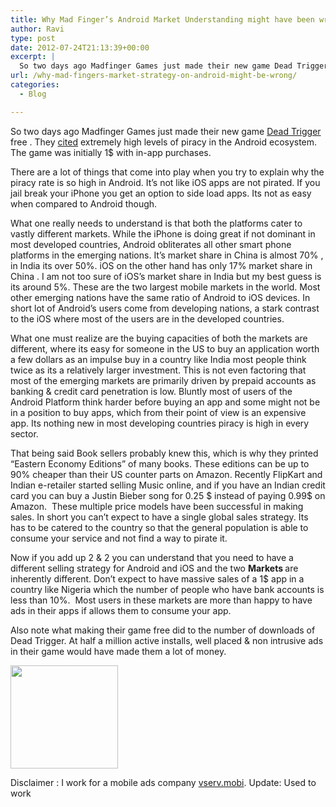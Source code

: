 ```yaml
---
title: Why Mad Finger’s Android Market Understanding might have been wrong
author: Ravi
type: post
date: 2012-07-24T21:13:39+00:00
excerpt: |
  So two days ago Madfinger Games just made their new game Dead Trigger free . They cited extremely high levels of piracy in the Android ecosystem. The game was initially 1$ with in-app purchases. There are a lot of things that come into play when you try to explain why the piracy rate is so high in Android. It’s not like iOS apps are not pirated. If you jail break your iPhone you get an option to side load apps. Its not as easy when compared to Android though.
url: /why-mad-fingers-market-strategy-on-android-might-be-wrong/
categories:
  - Blog

---
```

So two days ago Madfinger Games just made their new game [Dead Trigger](https://play.google.com/store/apps/details?id=com.madfingergames.deadtrigger) free . They [cited](https://www.facebook.com/DEADTRIGGER/posts/228353737287174) extremely high levels of piracy in the Android ecosystem. The game was initially 1$ with in-app purchases.

There are a lot of things that come into play when you try to explain why the piracy rate is so high in Android. It’s not like iOS apps are not pirated. If you jail break your iPhone you get an option to side load apps. Its not as easy when compared to Android though.
  
What one really needs to understand is that both the platforms cater to vastly different markets. While the iPhone is doing great if not dominant in most developed countries, Android obliterates all other smart phone platforms in the emerging nations. It’s market share in China is almost 70% , in India its over 50%. iOS on the other hand has only 17% market share in China . I am not too sure of iOS’s market share in India but my best guess is its around 5%. These are the two largest mobile markets in the world. Most other emerging nations have the same ratio of Android to iOS devices. In short lot of Android’s users come from developing nations, a stark contrast to the iOS where most of the users are in the developed countries.
  
What one must realize are the buying capacities of both the markets are different, where its easy for someone in the US to buy an application worth a few dollars as an impulse buy in a country like India most people think twice as its a relatively larger investment. This is not even factoring that most of the emerging markets are primarily driven by prepaid accounts as banking & credit card penetration is low. Bluntly most of users of the Android Platform think harder before buying an app and some might not be in a position to buy apps, which from their point of view is an expensive app. Its nothing new in most developing countries piracy is high in every sector.
  
That being said Book sellers probably knew this, which is why they printed “Eastern Economy Editions” of many books. These editions can be up to 90% cheaper than their US counter parts on Amazon. Recently FlipKart and Indian e-retailer started selling Music online, and if you have an Indian credit card you can buy a Justin Bieber song for 0.25 $ instead of paying 0.99$ on Amazon.  These multiple price models have been successful in making sales. In short you can&#8217;t expect to have a single global sales strategy. Its has to be catered to the country so that the general population is able to consume your service and not find a way to pirate it.
  
Now if you add up 2 & 2 you can understand that you need to have a different selling strategy for Android and iOS and the two <strong>Markets </strong>are inherently different. Don’t expect to have massive sales of a 1$ app in a country like Nigeria which the number of people who have bank accounts is less than 10%.  Most users in these markets are more than happy to have ads in their apps if allows them to consume your app.
  
Also note what making their game free did to the number of downloads of Dead Trigger. At half a million active installs, well placed & non intrusive ads in their game would have made them a lot of money.
  
<img title="Capture3" src="http://www.ravivyas.com/wp-content/uploads/2012/07/Capture3.jpg" alt="" width="172" height="165" />
  
Disclaimer : I work for a mobile ads company <a href="http://vserv.mobi" target="_blank">vserv.mobi</a>.
Update: Used to work
